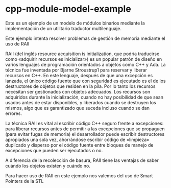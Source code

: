 # cpp-module-model-example
Este es un ejemplo de un modelo de módulos binarios mediante la implementación de un utilitario traductor multilenguaje.

Este ejemplo intenta resolver problemas de gestión de memoria mediante el uso de RAII

RAII (del inglés resource acquisition is initialization, que podría traducirse como «adquirir recursos es inicializar») es un popular patrón de diseño en varios lenguajes de programación orientados a objetos como C++ y Ada. La técnica fue inventada por Bjarne Stroustrup1​ para reservar y liberar recursos en C++. En este lenguaje, después de que una excepción es lanzada, el único código fuente que con seguridad es ejecutado es el de los destructores de objetos que residen en la pila. Por lo tanto los recursos necesitan ser gestionados con objetos adecuados. Los recursos son adquiridos durante la inicialización, cuando no hay posibilidad de que sean usados antes de estar disponibles, y liberados cuando se destruyen los mismos, algo que es garantizado que suceda incluso cuando se dan errores.

La técnica RAII es vital al escribir código C++ seguro frente a excepciones: para liberar recursos antes de permitir a las excepciones que se propaguen (para evitar fugas de memoria) el desarrollador puede escribir destructores apropiados una sola vez, ahorrándose escribir código de «limpieza» duplicado y disperso por el código fuente entre bloques de manejo de excepciones que pueden ser ejecutados o no.

A diferencia de la recolección de basura, RAII tiene las ventajas de saber cuándo los objetos existen y cuándo no.

Para hacer uso de RAII en este ejemplo nos valemos del uso de Smart Pointers de la STL
